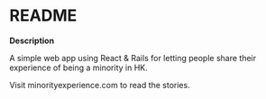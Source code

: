 # README

**Description**

A simple web app using React & Rails for letting people share their experience of being a minority in HK. 

Visit minorityexperience.com to read the stories.

